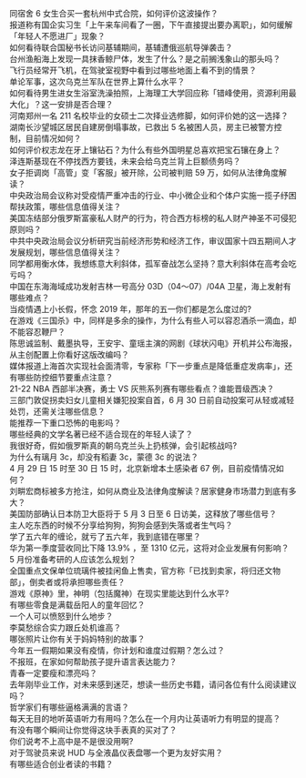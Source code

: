同宿舍 6 女生合买一套杭州中式合院，如何评价这波操作？  
报道称有国企实习生「上午来车间看了一圈，下午直接提出要办离职」，如何缓解「年轻人不愿进厂」现象？  
如何看待联合国秘书长访问基辅期间，基辅遭俄巡航导弹袭击？  
台州渔船海上发现一具抹香鲸尸体，发生了什么？是之前搁浅象山的那头吗？  
飞行员经常开飞机，在驾驶室视野中看到过哪些地面上看不到的情景？  
单论军事，这次乌克兰军队在世界上算什么水平？  
如何看待男生进女生浴室洗澡拍照，上海理工大学回应称「错峰使用，资源利用最大化」？这一安排是否合理？  
河南郑州一名 211 名校毕业的女硕士二次择业选修脚，如何评价她的这一选择？  
湖南长沙望城区居民自建房倒塌事故，已救出 5 名被困人员，房主已被警方控制，目前情况如何？  
如何评价权志龙在牙上镶钻石？为什么有些外国明星总喜欢把宝石镶在身上？  
泽连斯基现在不停找西方要钱，未来会给乌克兰背上巨额债务吗？  
女子拒调岗「高管」变「客服」被开除，公司被判赔 59 万，如何从法律角度解读？  
中央政治局会议称对受疫情严重冲击的行业、中小微企业和个体户实施一揽子纾困帮扶政策，哪些信息值得关注？  
美国冻结部分俄罗斯富豪私人财产的行为，符合西方标榜的私人财产神圣不可侵犯原则吗？  
中共中央政治局会议分析研究当前经济形势和经济工作，审议国家十四五期间人才发展规划，哪些信息值得关注？  
同学都用衡水体，我想练意大利斜体，孤军奋战怎么坚持？意大利斜体在高考会吃亏吗？  
中国在东海海域成功发射吉林一号高分 03D（04～07）/04A 卫星，海上发射有哪些难点？  
当疫情遇上小长假，怀念 2019 年，那年的五一你们都是怎么度过的?  
在游戏《三国杀》中，同样是多余的操作，为什么有些人可以容忍酒杀一滴血，却不能容忍鞭尸？  
陈思诚监制、戴墨执导，王安宇、童瑶主演的网剧《球状闪电》开机并公布海报，从主创配置上你看好这版改编吗？  
媒体报道上海首次实现社会面清零，专家称「下一步重点是降低重症发病率」，还有哪些防控细节要重点注意？  
21-22 NBA 西部半决赛，勇士 VS 灰熊系列赛有哪些看点？谁能晋级西决？  
三部门敦促拐卖妇女儿童相关嫌犯投案自首，6 月 30 日前自动投案可从轻或减轻处罚，还需关注哪些信息？  
能推荐一下重口恐怖的电影吗？  
哪些经典的文学名著已经不适合现在的年轻人读了？  
我很好奇，假如俄罗斯真的朝乌克兰头上扔核弹，会引起核战吗?  
为什么有璃月 3c，却没有稻妻 3c，蒙德 3c 的说法？  
4 月 29 日 15 时至 30 日 15 时，北京新增本土感染者 67 例，目前疫情情况如何？  
刘畊宏商标被多方抢注，如何从商业及法律角度解读？居家健身市场潜力到底有多大？  
美国防部确认日本防卫大臣将于 5 月 3 日至 6 日访美，这释放了哪些信号？  
主人吃东西的时候不分享给狗狗，狗狗会感到失落或者生气吗？  
学了五六年的缠论，就亏了五六年，我到底错在哪里？  
华为第一季度营收同比下降 13.9% ，至 1310 亿元，这将对企业发展有何影响？  
5 月份准备考研的人应该怎么规划？  
全国重点文保单位琉璃件被挂闲鱼上售卖，官方称「已找到卖家，将归还文物部」，倒卖者或将承担哪些责任？  
游戏《原神》里，神明（包括魔神）在现实里能达到什么水平?  
有哪些零食是满载岳阳人的童年回忆？  
一个人可以愤怒到什么地步？  
李莫愁综合实力跟丘处机谁高？  
哪张照片让你有关于妈妈特别的故事？  
今年五一假期如果没有疫情，你计划和谁度过假期？怎么过？  
不报班，在家如何帮助孩子提升语言表达能力？  
青春一定要瘦和漂亮吗？  
去年刚毕业工作，对未来感到迷茫，想读一些历史书籍，请问各位有什么阅读建议吗？  
哲学家们有哪些逼格满满的言语？  
每天无目的地听英语听力有用吗？怎么在一个月内让英语听力有明显的提高？  
有没有哪个瞬间让你觉得这块手表真的买对了？  
你们说考不上高中是不是很没用啊?  
对于驾驶员来说 HUD 与全液晶仪表盘哪一个更为友好实用？  
有哪些适合创业者读的书籍？  
